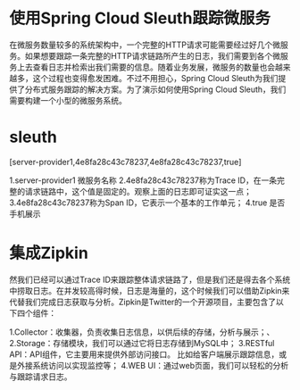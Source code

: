 # 使用Spring Cloud Sleuth跟踪微服务
在微服务数量较多的系统架构中，一个完整的HTTP请求可能需要经过好几个微服务。如果想要跟踪一条完整的HTTP请求链路所产生的日志，我们需要到各个微服务上去查看日志并检索出我们需要的信息。随着业务发展，微服务的数量也会越来越多，这个过程也变得愈发困难。不过不用担心，Spring Cloud Sleuth为我们提供了分布式服务跟踪的解决方案。为了演示如何使用Spring Cloud Sleuth，我们需要构建一个小型的微服务系统。

# sleuth

[server-provider1,4e8fa28c43c78237,4e8fa28c43c78237,true]

1.server-provider1 微服务名称
2.4e8fa28c43c78237称为Trace ID，在一条完整的请求链路中，这个值是固定的。观察上面的日志即可证实这一点；
3.4e8fa28c43c78237称为Span ID，它表示一个基本的工作单元；
4.true 是否手机展示

# 集成Zipkin
然我们已经可以通过Trace ID来跟踪整体请求链路了，但是我们还是得去各个系统中捞取日志。在并发较高得时候，日志是海量的，这个时候我们可以借助Zipkin来代替我们完成日志获取与分析。Zipkin是Twitter的一个开源项目，主要包含了以下四个组件：

1.Collector：收集器，负责收集日志信息，以供后续的存储，分析与展示；、
2.Storage：存储模块，我们可以通过它将日志存储到MySQL中；
3.RESTful API：API组件，它主要用来提供外部访问接口。 比如给客户端展示跟踪信息，或是外接系统访问以实现监控等；
4.WEB UI：通过web页面，我们可以轻松的分析与跟踪请求日志。
